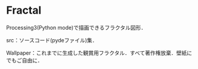 # Fractal
Processing3(Python mode)で描画できるフラクタル図形．

src：ソースコード(pydeファイル)集．

Wallpaper：これまでに生成した観賞用フラクタル．すべて著作権放棄．壁紙にでもご自由に．
